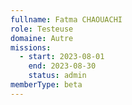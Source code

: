 ```yaml
---
fullname: Fatma CHAOUACHI
role: Testeuse
domaine: Autre
missions:
  - start: 2023-08-01
    end: 2023-08-30
    status: admin
memberType: beta
---
```



